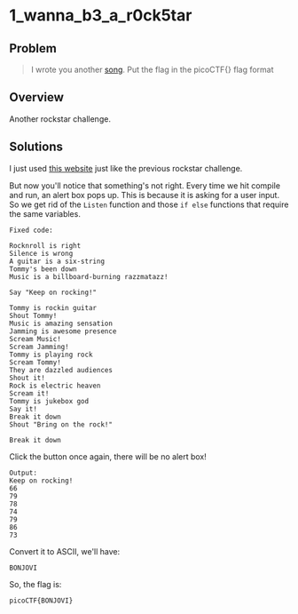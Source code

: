 # 1_wanna_b3_a_r0ck5tar

## Problem
> I wrote you another [song](https://2019shell1.picoctf.com/static/ec882df63f9d0cfb8505879e0bc48c88/lyrics.txt). Put the flag in the picoCTF{} flag format

## Overview

Another rockstar challenge.


## Solutions

I just used [this website](https://codewithrockstar.com/online) just like the previous rockstar challenge. 

But now you'll notice that something's not right. Every time we hit compile and run, an alert box pops up. This is because it is asking for a user input. So we get rid of the ```Listen``` function and those ```if else``` functions that require the same variables.

```
Fixed code:

Rocknroll is right              
Silence is wrong                
A guitar is a six-string        
Tommy's been down               
Music is a billboard-burning razzmatazz!
                
Say "Keep on rocking!"                

Tommy is rockin guitar
Shout Tommy!                    
Music is amazing sensation 
Jamming is awesome presence
Scream Music!                   
Scream Jamming!                 
Tommy is playing rock           
Scream Tommy!       
They are dazzled audiences                  
Shout it!
Rock is electric heaven                     
Scream it!
Tommy is jukebox god            
Say it!                                     
Break it down
Shout "Bring on the rock!"
              
Break it down 
```
Click the button once again, there will be no alert box!
```
Output:
Keep on rocking!
66
79
78
74
79
86
73
```

Convert it to ASCII, we'll have:

```
BONJOVI
```

So, the flag is:
```
picoCTF{BONJOVI}
```
